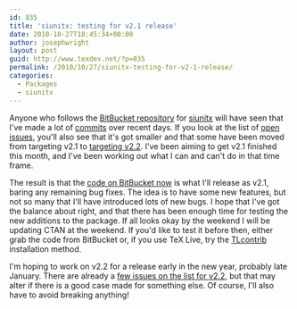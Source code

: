 ```yaml
---
id: 835
title: 'siunitx: testing for v2.1 release'
date: 2010-10-27T18:45:34+00:00
author: josephwright
layout: post
guid: http://www.texdev.net/?p=835
permalink: /2010/10/27/siunitx-testing-for-v2-1-release/
categories:
  - Packages
  - siunitx
---
```

Anyone who follows the <a href="http://bitbucket.org/josephwright/siunitx/">BitBucket repository</a> for <a title="A comprehensive (SI) units package" href="http://ctan.org/pkg/siunitx">siunitx</a> will have seen that I've made a lot of <a href="http://bitbucket.org/josephwright/siunitx/changesets">commits</a> over recent days. If you look at the list of <a href="http://bitbucket.org/josephwright/siunitx/issues?status=new&amp;status=open">open issues</a>, you'll also see that it's got smaller and that some have been moved from targeting v2.1 to <a href="http://bitbucket.org/josephwright/siunitx/issues?status=new&amp;status=open&amp;milestone=v2.2">targeting v2.2</a>. I've been aiming to get v2.1 finished this month, and I've been working out what I can and can't do in that time frame.

The result is that the <a href="http://bitbucket.org/josephwright/siunitx/src/tip/siunitx.dtx">code on BitBucket now</a> is what I'll release as v2.1, baring any remaining bug fixes. The idea is to have some new features, but not so many that I'll have introduced lots of new bugs. I hope that I've got the balance about right, and that there has been enough time for testing the new additions to the package. If all looks okay by the weekend I will be updating CTAN at the weekend. If you'd like to test it before then, either grab the code from BitBucket or, if you use TeX Live, try the <a href="http://tlcontrib.metatex.org/">TLcontrib</a> installation method.

I'm hoping to work on v2.2 for a release early in the new year, probably late January. There are already a <a href="http://bitbucket.org/josephwright/siunitx/issues?status=new&amp;status=open&amp;milestone=v2.2">few issues on the list for v2.2</a>, but that may alter if there is a good case made for something else. Of course, I'll also have to avoid breaking anything!